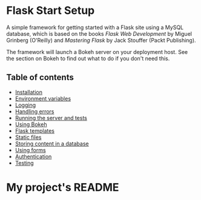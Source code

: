 # Flask Start Setup

A simple framework for getting started with a Flask site using a MySQL database, which is based on the books *Flask Web Development* by Miguel Grinberg (O'Reilly) and *Mastering Flask* by Jack Stouffer (Packt Publishing).

The framework will launch a Bokeh server on your deployment host. See the section on Bokeh to find out what to do if you don't need this.

## Table of contents

* [Installation](docs/installation.md)
* [Environment variables](docs/environment-variables.md)
* [Logging](docs/logging.md)
* [Handling errors](docs/handling-errors.md)
* [Running the server and tests](docs/running.md)
* [Using Bokeh](docs/bokeh.md)
* [Flask templates](docs/templates.md)
* [Static files](docs/static-files.md)
* [Storing content in a database](docs/database.md)
* [Using forms](docs/forms.md)
* [Authentication](docs/authentication.md)
* [Testing](docs/testing.md)
# My project's README
